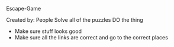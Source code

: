 Escape-Game

Created by: People
Solve all of the puzzles
DO the thing

- Make sure stuff looks good
- Make sure all the links are correct and go to the correct places 
